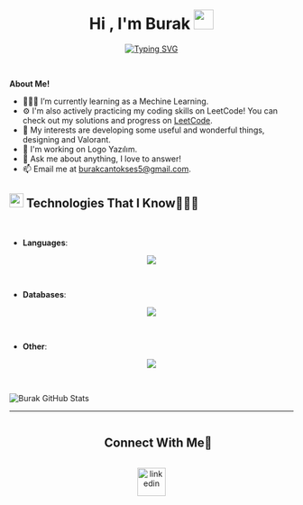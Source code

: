 
<h1 align="center"><b>Hi , I'm Burak </b><img src="https://media.giphy.com/media/hvRJCLFzcasrR4ia7z/giphy.gif" width="35"></h1>
<!--  -->
<p align="center">
<a href="https://git.io/typing-svg"><img src="https://readme-typing-svg.demolab.com?font=Fira+Code&size=35&pause=1000&color=A00022&center=true&vCenter=true&width=435&height=55&lines=Burakcan+Tokses;Software+Developer" alt="Typing SVG" /></a>
</p>


<br>



	
**About Me!**

- 👨🏽‍💻 I’m currently learning as a Mechine Learning.
- ⚙️ I'm also actively practicing my coding skills on LeetCode! You can check out my solutions and progress on [LeetCode](https://leetcode.com/burakcantokses/).
- 🤔 My interests are developing some useful and wonderful things, designing and Valorant.
- 💼 I'm working on Logo Yazılım.
- 💬 Ask me about anything, I love to answer!
- 📫 Email me at [burakcantokses5@gmail.com](burakcantokses5@gmail.com).


## <img src="https://media2.giphy.com/media/QssGEmpkyEOhBCb7e1/giphy.gif?cid=ecf05e47a0n3gi1bfqntqmob8g9aid1oyj2wr3ds3mg700bl&rid=giphy.gif" width ="25"><b> Technologies That I Know👨🏻‍💻</b>
<br>

- **Languages**:
    
<p align="center">
  <a href="https://skillicons.dev">
    <img src="https://skillicons.dev/icons?i=arduino,cs,dotnet,css,html,js,java,py,&perline=14" />
  </a>
</p>

<br>   
    
- **Databases**:

<p align="center">
  <a href="https://skillicons.dev">
    <img src="https://skillicons.dev/icons?i=mysql,sqlite,mongodb&perline=14" />
  </a>
</p>

<br>

- **Other**:

<p align="center">
  <a href="https://skillicons.dev">
    <img src="https://skillicons.dev/icons?i=atom,eclipse,idea,vscode,visualstudio,discord,bots,git,github,gitlab,ai,ps,pr,xd,jenkins,postman&perline=14" />
  </a>
</p>    
<br>
</p>

<img src="https://github-readme-stats.vercel.app/api?username=burakcantokses&show_icons=true&hide_border=true&count_private=true&theme=shades-of-purple&icon_color=fad000" alt="Burak GitHub Stats">

-----
<!-- Connect with me -->
<!--h2 without bottom border-->
<div id="user-content-toc">
  <ul align="center">
    <summary><h2 style="display: inline-block">Connect With Me🤝</h2></summary>
  </ul>
</div>

<!--icons and links-->
<p align="center">
<a href="https://www.linkedin.com/in/burakcan-tokses/" target="blank"><img align="center" src="https://user-images.githubusercontent.com/88904952/234979284-68c11d7f-1acc-4f0c-ac78-044e1037d7b0.png" alt="linkedin" height="50" width="50" /></a>
  
</p>
<br>


